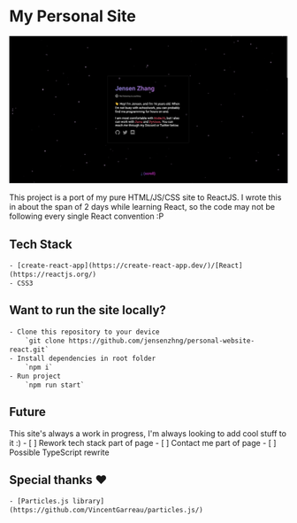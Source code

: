 # My Personal Site

<img src="./demo.png"/>

This project is a port of my pure HTML/JS/CSS site to ReactJS. I wrote this in about the span of 2 days while learning React, so the code may not be following every single React convention :P 

## Tech Stack
    - [create-react-app](https://create-react-app.dev/)/[React](https://reactjs.org/)
    - CSS3

## Want to run the site locally?
    - Clone this repository to your device
        `git clone https://github.com/jensenzhng/personal-website-react.git`
    - Install dependencies in root folder
        `npm i`
    - Run project
        `npm run start`

## Future
This site's always a work in progress, I'm always looking to add cool stuff to it :)
    - [ ] Rework tech stack part of page
    - [ ] Contact me part of page
    - [ ] Possible TypeScript rewrite 

## Special thanks ❤️
    - [Particles.js library](https://github.com/VincentGarreau/particles.js/)
    
